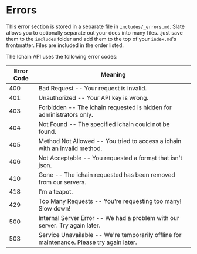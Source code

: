 # Errors

<aside class="notice">
This error section is stored in a separate file in <code>includes/_errors.md</code>. Slate allows you to optionally separate out your docs into many files...just save them to the <code>includes</code> folder and add them to the top of your <code>index.md</code>'s frontmatter. Files are included in the order listed.
</aside>

The Ichain API uses the following error codes:


Error Code | Meaning
---------- | -------
400 | Bad Request -- Your request is invalid.
401 | Unauthorized -- Your API key is wrong.
403 | Forbidden -- The ichain requested is hidden for administrators only.
404 | Not Found -- The specified ichain could not be found.
405 | Method Not Allowed -- You tried to access a ichain with an invalid method.
406 | Not Acceptable -- You requested a format that isn't json.
410 | Gone -- The ichain requested has been removed from our servers.
418 | I'm a teapot.
429 | Too Many Requests -- You're requesting too many! Slow down!
500 | Internal Server Error -- We had a problem with our server. Try again later.
503 | Service Unavailable -- We're temporarily offline for maintenance. Please try again later.
